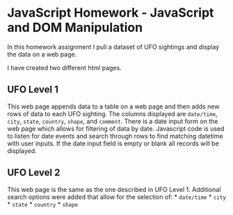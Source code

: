 # JavaScript Homework - JavaScript and DOM Manipulation

In this homework assignment I pull a dataset of UFO sightings and display the data on a web page.

I have created two different html pages.

## UFO Level 1
This web page appends data to a table on a web page and then adds new rows of data to each UFO sighting.
The columns displayed are `date/time`, `city`, `state`, `country`, `shape`, and `comment`.
There is a date input form on the web page which allows for filtering of data by date. 
Javascript code is used to listen for date events and search through rows to find matching datetime with user inputs.
If the date input field is empty or blank all records will be displayed.

## UFO Level 2
This web page is the same as the one described in UFO Level 1. Additional search options were added that allow for the selection of: 
    * `date/time`
    * `city`
    * `state`
    * `country`
    * `shape`
